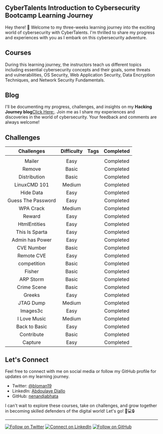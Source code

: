 ## CyberTalents Introduction to Cybersecurity Bootcamp Learning Journey


Hey there! 👋 Welcome to my three-weeks learning journey into the exciting world of cybersecurity with CyberTalents. I'm thrilled to share my progress and experiences with you as I embark on this cybersecurity adventure.

## Courses

During this learning journey, the instructors teach us different topics including essential cybersecurity concepts and their goals, some threats and vulnerabilities, OS Security, Web Application Security, Data Encryption Techniques, and Network Security Fundamentals.
## Blog
I'll be documenting my progress, challenges, and insights on my **Hacking Journey blog**[Click Here:](https://blackcybersec.xyz). Join me as I share my experiences and discoveries in the world of cybersecurity. Your feedback and comments are always welcome!

## Challenges

| Challenges | Difficulty |                                                Tags                                                | Completed |
|:-------------:|:----------:|:--------------------------------------------------------------------------------------------------:|:---------:|
|               |            |                                                                                                    |           |
|     Mailer      |    Easy    |                                                                            | Completed |
|   Remove   |   Basic   |                                                                                        |        Completed   |
|   Distribution   |   Basic   |                                                                                        |        Completed   |
|   LinuxCMD 101   |   Medium   |                                                                                        |        Completed   |
|   Hide Data   |   Easy   |                                                                                        |        Completed   |
|   Guess The Password   |   Easy   |                                                                                        |        Completed   |
|   WPA Crack   |   Medium   |                                                                                       |        Completed   |
|   Reward   |   Easy   |                                                                                        |        Completed   |
|   HtmlEntities   |   Easy   |                                                                                        |        Completed   |
|   This Is Sparta   |   Easy   |                                                                                        |        Completed   |
|   Admin has Power   |   Easy   |                                                                                        |        Completed   |
|   CVE Number   |   Basic   |                                                                                        |        Completed   |
|   Remote CVE   |   Easy   |                                                                                        |        Completed   |
|   competition   |   Basic   |                                                                                       |        Completed   |
|   Fisher   |   Basic   |                                                                                        |        Completed   |
|   ARP Storm   |   Basic   |                                                                                        |        Completed   |
|   Crime Scene   |   Basic   |                                                                                       |        Completed   |
|   Greeks   |   Easy   |                                                                                        |        Completed   |
|   JTAG Dump   |   Medium   |                                                                                        |        Completed   |
|   Images3c    |   Easy   |                                                                                        |        Completed   |
|   I Love Music    |   Medium   |                                                                                        |        Completed   |
|   Back to Basic    |   Easy   |                                                                                        |        Completed   |
|   Contribute    |   Basic   |                                                                                       |        Completed   ||   Cheers    |   Easy   |                                                                                        |       Completed   ||   GhaZe    |   Medium   |                                                                                        |       Completed   ||   The Restricted Sessions     |   Medium   |                                                                                      |        Completed   |
|   Capture     |   Easy   |                                                                                        |        Completed   |



## Let's Connect

Feel free to connect with me on social media or follow my GitHub profile for updates on my learning journey.

- Twitter: [@bloman19](https://twitter.com/YourTwitterHandle)
- LinkedIn: [Abdoulaye Diallo](https://www.linkedin.com/in/bloman/)
- GitHub: [nenandjabhata](https://github.com/nenandjabhata)

I can't wait to explore these courses, take on challenges, and grow together in becoming skilled defenders of the digital world! Let's go! 🚀💻🔒

---

[![Follow on Twitter](https://img.shields.io/twitter/follow/bloman19?style=social)](https://twitter.com/bloman19)
[![Connect on LinkedIn](https://img.shields.io/badge/Connect%20on-LinkedIn-blue)](https://www.linkedin.com/in/bloman/)
[![Follow on GitHub](https://img.shields.io/github/followers/nenandjabhata?style=social)](https://github.com/nenandjabhata)
